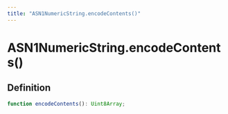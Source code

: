 ```yaml
---
title: "ASN1NumericString.encodeContents()"
---
```


# ASN1NumericString.encodeContents()

## Definition

```ts
function encodeContents(): Uint8Array;
```
